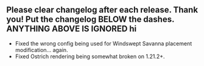Please clear changelog after each release.
Thank you!
Put the changelog BELOW the dashes. ANYTHING ABOVE IS IGNORED
hi
-----------------
- Fixed the wrong config being used for Windswept Savanna placement modification... again.
- Fixed Ostrich rendering being somewhat broken on 1.21.2+.
